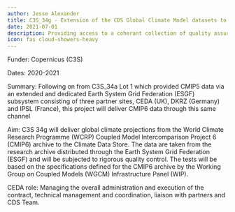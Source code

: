 ```yaml
---
author: Jesse Alexander
title: C3S_34g - Extension of the CDS Global Climate Model datasets to CMIP6 simulations
date: 2021-07-01
description: Providing access to a coherant collection of quality assured climate projects, building upon previous project
icon: fas cloud-showers-heavy
---
```

Funder:  Copernicus (C3S)

Dates: 2020-2021

Summary: Following on from C3S_34a Lot 1 which provided CMIP5 data via an extended and dedicated Earth System Grid Federation (ESGF) subsystem consisting of three partner sites, CEDA (UK), DKRZ (Germany) and IPSL (France), this project will deliver CMIP6 data through this same channel

Aim: C3S 34g will deliver global climate projections from the World Climate Research Programme (WCRP) Coupled Model Intercomparison Project 6 (CMIP6) archive to the Climate Data Store. The data are taken from the research archive distributed through the Earth System Grid Federation (ESGF) and will be subjected to rigorous quality control. The tests will be based on the specifications defined for the CMIP6 archive by the Working Group on Coupled Models (WGCM) Infrastructure Panel (WIP).

CEDA role: Managing the overall administration and execution of the contract, technical management and coordination, liaison with partners and CDS Team. 

<!--
Link to
https://www.ceda.ac.uk/blog/ceda-services-improve-access-to-global-climate-data/  --> 
